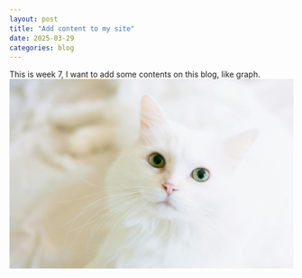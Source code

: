 ```yaml
---
layout: post
title: "Add content to my site"
date: 2025-03-29
categories: blog
---
```

This is week 7, I want to add some contents on this blog, like graph.
![My Image](assets/images/myimage.png)
